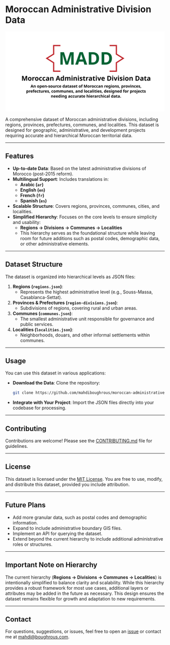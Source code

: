 # Moroccan Administrative Division Data
![Banner](assets/moroccan-administrative-division-data-icon-v2.png)

A comprehensive dataset of Moroccan administrative divisions, including regions, provinces, prefectures, communes, and localities. This dataset is designed for geographic, administrative, and development projects requiring accurate and hierarchical Moroccan territorial data.

---

## Features

- **Up-to-date Data**: Based on the latest administrative divisions of Morocco (post-2015 reform).
- **Multilingual Support**: Includes translations in:
  - **Arabic (`ar`)**
  - **English (`en`)**
  - **French (`fr`)**
  - **Spanish (`es`)**
- **Scalable Structure**: Covers regions, provinces, communes, cities, and localities.
- **Simplified Hierarchy**: Focuses on the core levels to ensure simplicity and usability:
  - **Regions → Divisions → Communes → Localities**
  - This hierarchy serves as the foundational structure while leaving room for future additions such as postal codes, demographic data, or other administrative elements.

---

## Dataset Structure

The dataset is organized into hierarchical levels as JSON files:

1. **Regions (`regions.json`)**:
   - Represents the highest administrative level (e.g., Souss-Massa, Casablanca-Settat).
2. **Provinces & Prefectures (`region-divisions.json`)**:
   - Subdivisions of regions, covering rural and urban areas.
3. **Communes (`communes.json`)**:
   - The smallest administrative unit responsible for governance and public services.
4. **Localities (`localities.json`)**:
   - Neighborhoods, douars, and other informal settlements within communes.

---

## Usage

You can use this dataset in various applications:

- **Download the Data**: Clone the repository:
  ```bash
  git clone https://github.com/mahdiboughrous/moroccan-administrative-division-data.git
  ```
- **Integrate with Your Project**: Import the JSON files directly into your codebase for processing.

---

## Contributing

Contributions are welcome! Please see the [CONTRIBUTING.md](CONTRIBUTING.md) file for guidelines.

---

## License

This dataset is licensed under the [MIT License](LICENSE). You are free to use, modify, and distribute this dataset, provided you include attribution.

---

## Future Plans

- Add more granular data, such as postal codes and demographic information.
- Expand to include administrative boundary GIS files.
- Implement an API for querying the dataset.
- Extend beyond the current hierarchy to include additional administrative roles or structures.

---

## Important Note on Hierarchy

The current hierarchy (**Regions → Divisions → Communes → Localities**) is intentionally simplified to balance clarity and scalability. While this hierarchy provides a robust framework for most use cases, additional layers or attributes may be added in the future as necessary. This design ensures the dataset remains flexible for growth and adaptation to new requirements.

---

## Contact

For questions, suggestions, or issues, feel free to open an [issue](https://github.com/mahdiboughrous/moroccan-administrative-division-data/issues) or contact me at [mahdi@boughrous.com](mailto:mahdi@boughrous.com).